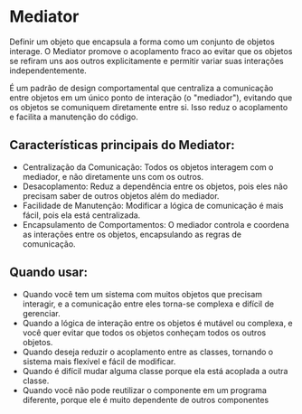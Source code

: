 # Mediator

Definir um objeto que encapsula a forma como um conjunto de objetos interage.
O Mediator promove o acoplamento fraco ao evitar que os objetos se refiram uns aos
outros explicitamente e permitir variar suas interações independentemente.

É um padrão de design comportamental que centraliza a comunicação entre objetos em um único ponto de interação (o "mediador"), evitando que os objetos se comuniquem diretamente entre si. Isso reduz o acoplamento e facilita a manutenção do código.

## Características principais do Mediator:

- Centralização da Comunicação: Todos os objetos interagem com o mediador, e não diretamente uns com os outros.
- Desacoplamento: Reduz a dependência entre os objetos, pois eles não precisam saber de outros objetos além do mediador.
- Facilidade de Manutenção: Modificar a lógica de comunicação é mais fácil, pois ela está centralizada.
- Encapsulamento de Comportamentos: O mediador controla e coordena as interações entre os objetos, encapsulando as regras de comunicação.

## Quando usar:

- Quando você tem um sistema com muitos objetos que precisam interagir, e a comunicação entre eles torna-se complexa e difícil de gerenciar.
- Quando a lógica de interação entre os objetos é mutável ou complexa, e você quer evitar que todos os objetos conheçam todos os outros objetos.
- Quando deseja reduzir o acoplamento entre as classes, tornando o sistema mais flexível e fácil de modificar.
- Quando é difícil mudar alguma classe porque ela está acoplada a outra classe.
- Quando você não pode reutilizar o componente em um programa diferente, porque ele é muito dependente de outros componentes
